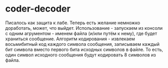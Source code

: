 # coder-decoder
Писалось как защита к лабе. Теперь есть желание немножко доработать, может, что выйдет.
Использование - запускаем из консоли с одним агрументом - именем файла (и/или путём к нему), где будет храниться сообщение.
Алгоритм кодирования - извлекаем восьмибитный код каждого символа сообщения, записываем каждый бит символа вместо первого бита исходных символов в файле.
То есть, один символ исходного сообщения будут кодировать 8 символов из файла.